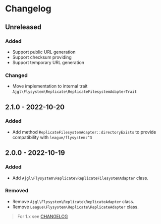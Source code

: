 # Changelog

## Unreleased

### Added

- Support public URL generation
- Support checksum providing
- Support temporary URL generation

### Changed

- Move implementation to internal trait `Ajgl\Flysystem\Replicate\ReplicateFilesystemAdapterTrait`

## 2.1.0 - 2022-10-20

### Added

- Add method `ReplicateFilesystemAdapter::directoryExists` to provide compatibility with `league/flysystem:^3`

## 2.0.0 - 2022-10-19

### Added

* Add `Ajgl\Flysystem\Replicate\ReplicateFilesystemAdapter` class.

### Removed

* Remove `Ajgl\Flysystem\Replicate\ReplicateAdapter` class.
* Remove `League\Flysystem\Replicate\ReplicateAdapter` class.

> For 1.x see [CHANGELOG](https://github.com/ajgarlag/flysystem-replicate/blob/1.x/CHANGELOG.md)
